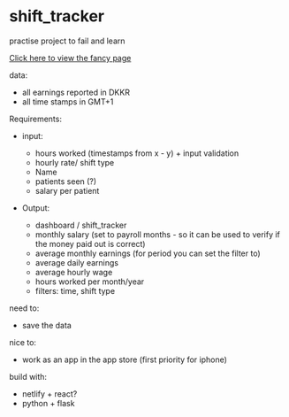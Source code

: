 # shift_tracker
practise project to fail and learn

[Click here to view the fancy page]([https://github.io/DagmarEllefsen/shift_tracker/folder](https://rawgit.com/DagmarEllefsen/shift_tracker/blob/main/index.html))

data: 
- all earnings reported in DKKR
- all time stamps in GMT+1

Requirements: 
- input: 
    - hours worked (timestamps from x - y) + input validation
    - hourly rate/ shift type
    - Name
    - patients seen (?)
    - salary per patient


- Output:
    - dashboard / shift_tracker
    - monthly salary (set to payroll months - so it can be used to verify if the money paid out is correct)
    - average monthly earnings (for period you can set the filter to)
    - average daily earnings
    - average hourly wage
    - hours worked per month/year
    - filters: time, shift type

need to:
- save the data

nice to:
- work as an app in the app store (first priority for iphone)

build with:
- netlify + react?
- python + flask
